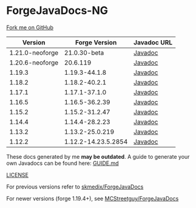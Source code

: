 # ForgeJavaDocs-NG

[Fork me on GitHub](https://github.com/Nekoyue/ForgeJavaDocs-NG)

| Version         | Forge Version       | Javadoc URL                                                                    |
|-----------------|---------------------|--------------------------------------------------------------------------------|
| 1.21.0-neoforge | 21.0.30-beta        | [Javadoc](https://nekoyue.github.io/ForgeJavaDocs-NG/javadoc/1.21.x-neoforge/) |
| 1.20.6-neoforge | 20.6.119            | [Javadoc](https://nekoyue.github.io/ForgeJavaDocs-NG/javadoc/1.20.6-neoforge/) |
| 1.19.3          | 1.19.3-44.1.8       | [Javadoc](https://nekoyue.github.io/ForgeJavaDocs-NG/javadoc/1.19.3/)          |
| 1.18.2          | 1.18.2-40.2.1       | [Javadoc](https://nekoyue.github.io/ForgeJavaDocs-NG/javadoc/1.18.2/)          |
| 1.17.1          | 1.17.1-37.1.0       | [Javadoc](https://nekoyue.github.io/ForgeJavaDocs-NG/javadoc/1.17.1/)          |
| 1.16.5          | 1.16.5-36.2.39      | [Javadoc](https://nekoyue.github.io/ForgeJavaDocs-NG/javadoc/1.16.5/)          |
| 1.15.2          | 1.15.2-31.2.47      | [Javadoc](https://nekoyue.github.io/ForgeJavaDocs-NG/javadoc/1.15.2/)          |
| 1.14.4          | 1.14.4-28.2.23      | [Javadoc](https://nekoyue.github.io/ForgeJavaDocs-NG/javadoc/1.14.4/)          |
| 1.13.2          | 1.13.2-25.0.219     | [Javadoc](https://nekoyue.github.io/ForgeJavaDocs-NG/javadoc/1.13.2/)          |
| 1.12.2          | 1.12.2-14.23.5.2854 | [Javadoc](https://nekoyue.github.io/ForgeJavaDocs-NG/javadoc/1.12.2/)          |

These docs generated by me **may be outdated**. A guide to generate your own Javadocs can be found
here: [GUIDE.md](https://github.com/Nekoyue/ForgeJavaDocs-NG/blob/master/GUIDE.md)

[LICENSE](https://github.com/Nekoyue/ForgeJavaDocs-NG/blob/master/LICENSE)

For previous versions refer to [skmedix/ForgeJavaDocs](https://skmedix.github.io/ForgeJavaDocs/)

For newer versions (forge 1.19.4+), see [MCStreetguy/ForgeJavaDocs](https://github.com/MCStreetguy/ForgeJavaDocs)

